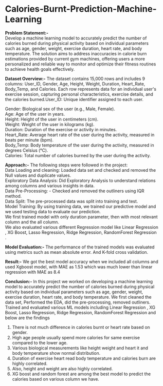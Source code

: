 # Calories-Burnt-Prediction-Machine-Learning

**Problem Statement:-**  
Develop a machine learning model to accurately predict the number of calories burned during physical activity based on individual parameters such as age, gender, weight, exercise duration, heart rate, and body temperature. The solution aims to address inaccuracies in calorie burn estimations provided by current gym machines, offering users a more personalized and reliable way to monitor and optimize their fitness routines to achieve health goals effectively.

**Dataset Overview:-**
The dataset contains 15,000 rows and includes 9 columns: User_ID, Gender, Age, Height, Weight, Duration, Heart_Rate, Body_Temp, and Calories. Each row represents data for an individual user's exercise session, capturing personal characteristics, exercise details, and the calories burned.User_ID: Unique identifier assigned to each user.

Gender: Biological sex of the user (e.g., Male, Female).  
Age: Age of the user in years.  
Height: Height of the user in centimeters (cm).  
Weight: Weight of the user in kilograms (kg).  
Duration: Duration of the exercise or activity in minutes.  
Heart_Rate: Average heart rate of the user during the activity, measured in beats per minute (bpm).  
Body_Temp: Body temperature of the user during the activity, measured in degrees Celsius (°C).  
Calories: Total number of calories burned by the user during the activity.  

**Approach:-**
The following steps were followed in the project:  
Data Loading and cleaning: Loaded data set and checked and removed the Null values and duplicate values.   
Exploratory Data Analysis: Did Exploratory Analysis to understand relations among columns and various insights in data.   
Data Pre-Processing: - Checked and removed the outliners using IQR method.  
Data Split: The pre-processed data was split into training and test.   
Model Training: By using training data, we trained our predictive model and we used testing data to evaluate our prediction.  
We first trained model with only duration parameter, then with most relevant column and the all column.  
We also evaluated various different Regression model like Linear Regression , XG Boost, Lasso Regression, Ridge Regression, RandomForest Regression  .

**Model Evaluation:-** The performance of the trained models was evaluated using metrics such as mean absolute error. And K-fold cross validation.

**Result:-**
We got the best model accuracy when we included all columns and used Xgboost model, with MAE as 1.53 which was much lower than linear regression with MAE as 8.4

**Conclusion:-**
In this project we worked on developing a machine learning model to accurately predict the number of calories burned during physical activity based on individual parameters such as age, gender, weight, exercise duration, heart rate, and body temperature.
We first cleaned the data set, Performed the EDA, did the pre-processing, removed  outliners.
Trained and evaluated various ML models including Linear Regression , XG Boost, Lasso Regression, Ridge Regression, RandomForest Regression and below are the findings 

1.	There is not much difference in calories burnt or heart rate based on gender.
2.	High age people usually spend more calories for same exercise compared to the lower age.
3.	Various biological measurements like height weight and heart it and body temperature show normal distribution.
4.	Duration of exercise heart read body temperature and calories burn are highly correlated.
5.	Also, height and weight are also highly correlated.
6.	XG boost and random forest  are among the best model to predict the calories based on various column we have.

 






